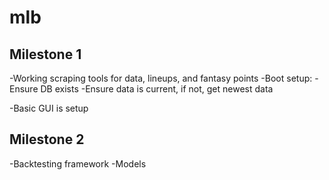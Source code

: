 # mlb

## Milestone 1
-Working scraping tools for data, lineups, and fantasy points
-Boot setup:
  -Ensure DB exists
  -Ensure data is current, if not, get newest data
  
-Basic GUI is setup


## Milestone 2
-Backtesting framework
-Models

